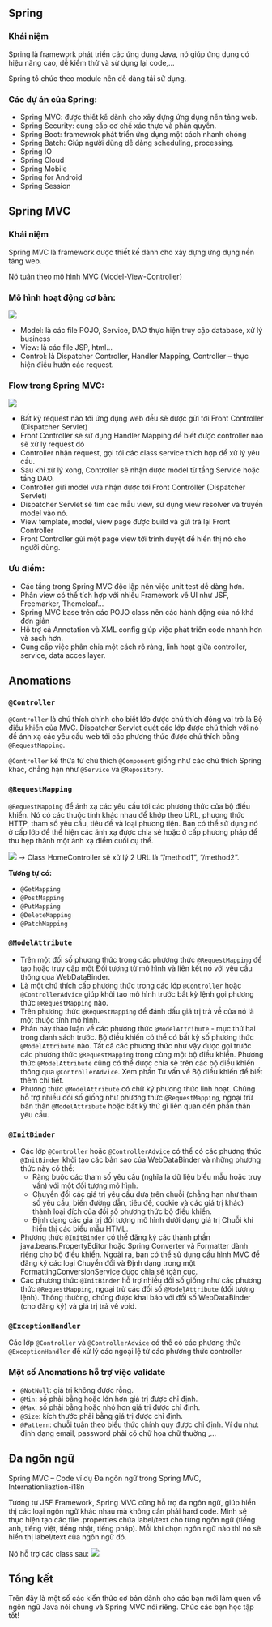 ## Spring
### Khái niệm
   Spring là framework phát triển các ứng dụng Java, nó giúp ứng dụng có hiệu năng cao, dễ kiểm thử và sử dụng lại code,…
   
   Spring tổ chức theo module nên dễ dàng tái sử dụng.
   
###    **Các dự án của Spring:**
* Spring MVC: được thiết kế dành cho xây dựng ứng dụng nền tảng web.
* Spring Security: cung cấp cơ chế xác thực và phân quyền.
* Spring Boot: framewrok phát triển ứng dụng một cách nhanh chóng
* Spring Batch: Giúp người dùng dễ dàng scheduling, processing.
* Spring IO
* Spring Cloud
* Spring Mobile
* Spring for Android
* Spring Session
## Spring MVC
### Khái niệm 
Spring MVC là framework được thiết kế dành cho xây dựng ứng dụng nền tảng web.

Nó tuân theo mô hình MVC (Model-View-Controller)

### Mô hình hoạt động cơ bản:

![](https://images.viblo.asia/8766ea47-8d20-4045-a616-8e7c101bbb79.png)
* Model: là các file POJO, Service, DAO thực hiện truy cập database, xử lý business
* View: là các file JSP, html…
* Control: là Dispatcher Controller, Handler Mapping, Controller – thực hiện điều hướn các request.

### Flow trong Spring MVC:
![](https://images.viblo.asia/a4d4da77-1951-48d4-8ca5-1b9d0d277e46.png)
* Bất kỳ request nào tới ứng dụng web đều sẽ được gửi tới Front Controller (Dispatcher Servlet)
* Front Controller sẽ sử dụng Handler Mapping để biết được controller nào sẽ xử lý request đó
* Controller nhận request, gọi tới các class service thích hợp để xử lý yêu cầu.
* Sau khi xử lý xong, Controller sẽ nhận được model từ tầng Service hoặc tầng DAO.
* Controller gửi model vừa nhận được tới Front Controller (Dispatcher Servlet)
* Dispatcher Servlet sẽ tìm các mẫu view, sử dụng view resolver và truyền model vào nó.
* View template, model, view page được build và gửi trả lại Front Controller
* Front Controller gửi một page view tới trình duyệt để hiển thị nó cho người dùng.

### **Ưu điểm:** 
* Các tầng trong Spring MVC độc lập nên việc unit test dễ dàng hơn.
* Phần view có thể tích hợp với nhiều Framework về UI như JSF, Freemarker, Themeleaf…
* Spring MVC base trên các POJO class nên các hành động của nó khá đơn giản
* Hỗ trợ cả Annotation và XML config giúp việc phát triển code nhanh hơn và sạch hơn.
* Cung cấp việc phân chia một cách rõ ràng, linh hoạt giữa controller, service, data acces layer.

## Anomations
### `@Controller`
`@Controller` là chú thích chính cho biết lớp được chú thích đóng vai trò là Bộ điều khiển của MVC. Dispatcher Servlet quét các lớp được chú thích với nó để ánh xạ các yêu cầu web tới các phương thức được chú thích bằng `@RequestMapping`. 

`@Controller` kế thừa từ chú thích `@Component` giống như các chú thích Spring khác, chẳng hạn như `@Service` và `@Repository`.

### `@RequestMapping` 
`@RequestMapping` để ánh xạ các yêu cầu tới các phương thức của bộ điều khiển. Nó có các thuộc tính khác nhau để khớp theo URL, phương thức HTTP, tham số yêu cầu, tiêu đề và loại phương tiện. Bạn có thể sử dụng nó ở cấp lớp để thể hiện các ánh xạ được chia sẻ hoặc ở cấp phương pháp để thu hẹp thành một ánh xạ điểm cuối cụ thể.

![](https://images.viblo.asia/1501fabf-7c99-4a9b-ae21-1166eb99c252.png)
-> Class HomeController sẽ xử lý 2 URL là “/method1”, “/method2”.

**Tương tự có:**
* `@GetMapping`
* `@PostMapping`
* `@PutMapping`
* `@DeleteMapping`
* `@PatchMapping`

### `@ModelAttribute`
* Trên một đối số phương thức trong các phương thức `@RequestMapping` để tạo hoặc truy cập một Đối tượng từ mô hình và liên kết nó với yêu cầu thông qua WebDataBinder.
* Là một chú thích cấp phương thức trong các lớp `@Controller` hoặc `@ControllerAdvice` giúp khởi tạo mô hình trước bất kỳ lệnh gọi phương thức `@RequestMapping` nào.
* Trên phương thức `@RequestMapping` để đánh dấu giá trị trả về của nó là một thuộc tính mô hình.
* Phần này thảo luận về các phương thức `@ModelAttribute` - mục thứ hai trong danh sách trước. Bộ điều khiển có thể có bất kỳ số phương thức `@ModelAttribute` nào. Tất cả các phương thức như vậy được gọi trước các phương thức `@RequestMapping` trong cùng một bộ điều khiển. Phương thức `@ModelAttribute` cũng có thể được chia sẻ trên các bộ điều khiển thông qua `@ControllerAdvice`. Xem phần Tư vấn về Bộ điều khiển để biết thêm chi tiết.
* Phương thức `@ModelAttribute` có chữ ký phương thức linh hoạt. Chúng hỗ trợ nhiều đối số giống như phương thức `@RequestMapping`, ngoại trừ bản thân `@ModelAttribute` hoặc bất kỳ thứ gì liên quan đến phần thân yêu cầu.
### `@InitBinder`
* Các lớp `@Controller` hoặc `@ControllerAdvice` có thể có các phương thức `@InitBinder` khởi tạo các bản sao của WebDataBinder và những phương thức này có thể:
    * Ràng buộc các tham số yêu cầu (nghĩa là dữ liệu biểu mẫu hoặc truy vấn) với một đối tượng mô hình.
    * Chuyển đổi các giá trị yêu cầu dựa trên chuỗi (chẳng hạn như tham số yêu cầu, biến đường dẫn, tiêu đề, cookie và các giá trị khác) thành loại đích của đối số phương thức bộ điều khiển.
    * Định dạng các giá trị đối tượng mô hình dưới dạng giá trị Chuỗi khi hiển thị các biểu mẫu HTML.
* Phương thức `@InitBinder` có thể đăng ký các thành phần java.beans.PropertyEditor hoặc Spring Converter và Formatter dành riêng cho bộ điều khiển. Ngoài ra, bạn có thể sử dụng cấu hình MVC để đăng ký các loại Chuyển đổi và Định dạng trong một FormattingConversionService được chia sẻ toàn cục.
* Các phương thức `@InitBinder` hỗ trợ nhiều đối số giống như các phương thức `@RequestMapping`, ngoại trừ các đối số `@ModelAttribute` (đối tượng lệnh). Thông thường, chúng được khai báo với đối số WebDataBinder (cho đăng ký) và giá trị trả về void.
### `@ExceptionHandler`
Các lớp `@Controller` và `@ControllerAdvice` có thể có các phương thức `@ExceptionHandler` để xử lý các ngoại lệ từ các phương thức controller
### Một số Anomations hỗ trợ việc validate
* `@NotNull`: giá trị không được rỗng.
* `@Min`: số phải bằng hoặc lớn hơn giá trị được chỉ định.
* `@Max`: số phải bằng hoặc nhỏ hơn giá trị được chỉ định.
* `@Size`: kích thước phải bằng giá trị được chỉ định.
* `@Pattern`: chuỗi tuân theo biểu thức chính quy được chỉ định. Ví dụ như: định dạng email, password phải có chữ hoa chữ thường ,…
## Đa ngôn ngữ
Spring MVC – Code ví dụ Đa ngôn ngữ trong Spring MVC, Internationliaztion-i18n

Tương tự JSF Framework, Spring MVC cũng hỗ trợ đa ngôn ngữ, giúp hiển thị các loại ngôn ngữ khác nhau mà không cần phải hard code.
Mình sẽ thực hiện tạo các file .properties chứa label/text cho từng ngôn ngữ (tiếng anh, tiếng việt, tiếng nhật, tiếng pháp). Mỗi khi chọn ngôn ngữ nào thì nó sẽ hiển thị label/text của ngôn ngữ đó.

Nó hỗ trợ các class sau:
![](https://images.viblo.asia/8469775a-348d-4449-8f78-2ab43ab6ec47.png)


## Tổng kết 
Trên đây là một số các kiến thức cơ bản dành cho các bạn mới làm quen về ngôn ngữ Java nói chung và Spring MVC nói riêng. Chúc các bạn học tập tốt!